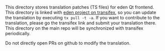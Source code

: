 This directory stores translation patches (TS files) for eden Qt frontend. This directory is linked with [eden project on transifex](https://www.transifex.com/eden-emulator/eden), so you can update the translation by executing `tx pull -t -a`. If you want to contribute to the translation, please go the transifex link and submit your translation there. This directory on the main repo will be synchronized with transifex periodically.

Do not directly open PRs on github to modify the translation.
